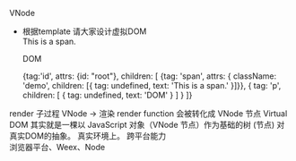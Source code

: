 VNode

- 根据template 请大家设计虚拟DOM  
  <div id="root">
    <span class="demo">
      This is a span.
    </span>
    <p>DOM</p>
  </div>
  {tag:'id', attrs: {id: "root"}, children: [
    {tag: 'span', attrs: { className: 'demo', children: [{
      tag: undefined, text: 'This is a span.'
    }]}},
    {
      tag: 'p',
      children: [
        {
      tag: undefined, text: 'DOM'
        }
      ]
    }
  ]}



render  子过程 VNode   ->    渲染
render function 会被转化成 VNode 节点
Virtual DOM 其实就是一棵以 JavaScript 对象（VNode 节点）作为基础的树 (节点)
对真实DOM的抽象。  真实环境上。  跨平台能力  
浏览器平台、Weex、Node   
